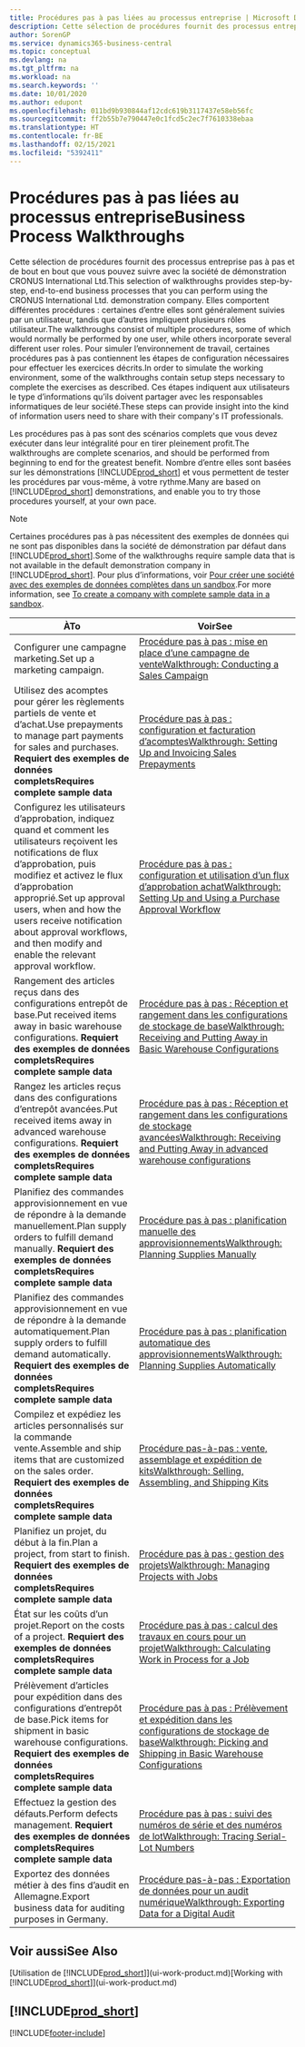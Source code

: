 ```yaml
---
title: Procédures pas à pas liées au processus entreprise | Microsoft Docs
description: Cette sélection de procédures fournit des processus entreprise pas à pas et de bout en bout que vous pouvez suivre avec la société de démonstration CRONUS International Ltd.
author: SorenGP
ms.service: dynamics365-business-central
ms.topic: conceptual
ms.devlang: na
ms.tgt_pltfrm: na
ms.workload: na
ms.search.keywords: ''
ms.date: 10/01/2020
ms.author: edupont
ms.openlocfilehash: 011bd9b930844af12cdc619b3117437e58eb56fc
ms.sourcegitcommit: ff2b55b7e790447e0c1fcd5c2ec7f7610338ebaa
ms.translationtype: HT
ms.contentlocale: fr-BE
ms.lasthandoff: 02/15/2021
ms.locfileid: "5392411"
---
```

# <a name="business-process-walkthroughs"></a><span data-ttu-id="8db3c-103">Procédures pas à pas liées au processus entreprise</span><span class="sxs-lookup"><span data-stu-id="8db3c-103">Business Process Walkthroughs</span></span>

<span data-ttu-id="8db3c-104">Cette sélection de procédures fournit des processus entreprise pas à pas et de bout en bout que vous pouvez suivre avec la société de démonstration CRONUS International Ltd.</span><span class="sxs-lookup"><span data-stu-id="8db3c-104">This selection of walkthroughs provides step-by-step, end-to-end business processes that you can perform using the CRONUS International Ltd. demonstration company.</span></span> <span data-ttu-id="8db3c-105">Elles comportent différentes procédures : certaines d’entre elles sont généralement suivies par un utilisateur, tandis que d’autres impliquent plusieurs rôles utilisateur.</span><span class="sxs-lookup"><span data-stu-id="8db3c-105">The walkthroughs consist of multiple procedures, some of which would normally be performed by one user, while others incorporate several different user roles.</span></span> <span data-ttu-id="8db3c-106">Pour simuler l’environnement de travail, certaines procédures pas à pas contiennent les étapes de configuration nécessaires pour effectuer les exercices décrits.</span><span class="sxs-lookup"><span data-stu-id="8db3c-106">In order to simulate the working environment, some of the walkthroughs contain setup steps necessary to complete the exercises as described.</span></span> <span data-ttu-id="8db3c-107">Ces étapes indiquent aux utilisateurs le type d’informations qu’ils doivent partager avec les responsables informatiques de leur société.</span><span class="sxs-lookup"><span data-stu-id="8db3c-107">These steps can provide insight into the kind of information users need to share with their company's IT professionals.</span></span>  

 <span data-ttu-id="8db3c-108">Les procédures pas à pas sont des scénarios complets que vous devez exécuter dans leur intégralité pour en tirer pleinement profit.</span><span class="sxs-lookup"><span data-stu-id="8db3c-108">The walkthroughs are complete scenarios, and should be performed from beginning to end for the greatest benefit.</span></span> <span data-ttu-id="8db3c-109">Nombre d’entre elles sont basées sur les démonstrations [!INCLUDE[prod_short](includes/prod_short.md)] et vous permettent de tester les procédures par vous-même, à votre rythme.</span><span class="sxs-lookup"><span data-stu-id="8db3c-109">Many are based on [!INCLUDE[prod_short](includes/prod_short.md)] demonstrations, and enable you to try those procedures yourself, at your own pace.</span></span>  

> [!NOTE]
> <span data-ttu-id="8db3c-110">Certaines procédures pas à pas nécessitent des exemples de données qui ne sont pas disponibles dans la société de démonstration par défaut dans [!INCLUDE[prod_short](includes/prod_short.md)].</span><span class="sxs-lookup"><span data-stu-id="8db3c-110">Some of the walkthroughs require sample data that is not available in the default demonstration company in [!INCLUDE[prod_short](includes/prod_short.md)].</span></span> <span data-ttu-id="8db3c-111">Pour plus d’informations, voir [Pour créer une société avec des exemples de données complètes dans un sandbox](across-how-create-sandbox-environment.md#to-create-a-company-with-complete-sample-data-in-a-sandbox).</span><span class="sxs-lookup"><span data-stu-id="8db3c-111">For more information, see [To create a company with complete sample data in a sandbox](across-how-create-sandbox-environment.md#to-create-a-company-with-complete-sample-data-in-a-sandbox).</span></span>

|<span data-ttu-id="8db3c-112">À</span><span class="sxs-lookup"><span data-stu-id="8db3c-112">To</span></span>|<span data-ttu-id="8db3c-113">Voir</span><span class="sxs-lookup"><span data-stu-id="8db3c-113">See</span></span>|  
|--------|---------|  
|<span data-ttu-id="8db3c-114">Configurer une campagne marketing.</span><span class="sxs-lookup"><span data-stu-id="8db3c-114">Set up a marketing campaign.</span></span>|[<span data-ttu-id="8db3c-115">Procédure pas à pas : mise en place d’une campagne de vente</span><span class="sxs-lookup"><span data-stu-id="8db3c-115">Walkthrough: Conducting a Sales Campaign</span></span>](walkthrough-conducting-a-sales-campaign.md)|  
|<span data-ttu-id="8db3c-116">Utilisez des acomptes pour gérer les règlements partiels de vente et d’achat.</span><span class="sxs-lookup"><span data-stu-id="8db3c-116">Use prepayments to manage part payments for sales and purchases.</span></span> <span data-ttu-id="8db3c-117">**Requiert des exemples de données complets**</span><span class="sxs-lookup"><span data-stu-id="8db3c-117">**Requires complete sample data**</span></span> |[<span data-ttu-id="8db3c-118">Procédure pas à pas : configuration et facturation d’acomptes</span><span class="sxs-lookup"><span data-stu-id="8db3c-118">Walkthrough: Setting Up and Invoicing Sales Prepayments</span></span>](walkthrough-setting-up-and-invoicing-sales-prepayments.md)|  
|<span data-ttu-id="8db3c-119">Configurez les utilisateurs d’approbation, indiquez quand et comment les utilisateurs reçoivent les notifications de flux d’approbation, puis modifiez et activez le flux d’approbation approprié.</span><span class="sxs-lookup"><span data-stu-id="8db3c-119">Set up approval users, when and how the users receive notification about approval workflows, and then modify and enable the relevant approval workflow.</span></span>|[<span data-ttu-id="8db3c-120">Procédure pas à pas : configuration et utilisation d’un flux d’approbation achat</span><span class="sxs-lookup"><span data-stu-id="8db3c-120">Walkthrough: Setting Up and Using a Purchase Approval Workflow</span></span>](walkthrough-setting-up-and-using-a-purchase-approval-workflow.md)|  
|<span data-ttu-id="8db3c-121">Rangement des articles reçus dans des configurations entrepôt de base.</span><span class="sxs-lookup"><span data-stu-id="8db3c-121">Put received items away in basic warehouse configurations.</span></span> <span data-ttu-id="8db3c-122">**Requiert des exemples de données complets**</span><span class="sxs-lookup"><span data-stu-id="8db3c-122">**Requires complete sample data**</span></span>|[<span data-ttu-id="8db3c-123">Procédure pas à pas : Réception et rangement dans les configurations de stockage de base</span><span class="sxs-lookup"><span data-stu-id="8db3c-123">Walkthrough: Receiving and Putting Away in Basic Warehouse Configurations</span></span>](walkthrough-receiving-and-putting-away-in-basic-warehousing.md)|  
|<span data-ttu-id="8db3c-124">Rangez les articles reçus dans des configurations d’entrepôt avancées.</span><span class="sxs-lookup"><span data-stu-id="8db3c-124">Put received items away in advanced warehouse configurations.</span></span> <span data-ttu-id="8db3c-125">**Requiert des exemples de données complets**</span><span class="sxs-lookup"><span data-stu-id="8db3c-125">**Requires complete sample data**</span></span>|[<span data-ttu-id="8db3c-126">Procédure pas à pas : Réception et rangement dans les configurations de stockage avancées</span><span class="sxs-lookup"><span data-stu-id="8db3c-126">Walkthrough: Receiving and Putting Away in advanced warehouse configurations</span></span>](walkthrough-receiving-and-putting-away-in-advanced-warehousing.md)|  
|<span data-ttu-id="8db3c-127">Planifiez des commandes approvisionnement en vue de répondre à la demande manuellement.</span><span class="sxs-lookup"><span data-stu-id="8db3c-127">Plan supply orders to fulfill demand manually.</span></span> <span data-ttu-id="8db3c-128">**Requiert des exemples de données complets**</span><span class="sxs-lookup"><span data-stu-id="8db3c-128">**Requires complete sample data**</span></span>|[<span data-ttu-id="8db3c-129">Procédure pas à pas : planification manuelle des approvisionnements</span><span class="sxs-lookup"><span data-stu-id="8db3c-129">Walkthrough: Planning Supplies Manually</span></span>](walkthrough-planning-supplies-manually.md)|  
|<span data-ttu-id="8db3c-130">Planifiez des commandes approvisionnement en vue de répondre à la demande automatiquement.</span><span class="sxs-lookup"><span data-stu-id="8db3c-130">Plan supply orders to fulfill demand automatically.</span></span> <span data-ttu-id="8db3c-131">**Requiert des exemples de données complets**</span><span class="sxs-lookup"><span data-stu-id="8db3c-131">**Requires complete sample data**</span></span>|[<span data-ttu-id="8db3c-132">Procédure pas à pas : planification automatique des approvisionnements</span><span class="sxs-lookup"><span data-stu-id="8db3c-132">Walkthrough: Planning Supplies Automatically</span></span>](walkthrough-planning-supplies-automatically.md)|  
|<span data-ttu-id="8db3c-133">Compilez et expédiez les articles personnalisés sur la commande vente.</span><span class="sxs-lookup"><span data-stu-id="8db3c-133">Assemble and ship items that are customized on the sales order.</span></span> <span data-ttu-id="8db3c-134">**Requiert des exemples de données complets**</span><span class="sxs-lookup"><span data-stu-id="8db3c-134">**Requires complete sample data**</span></span>|[<span data-ttu-id="8db3c-135">Procédure pas-à-pas : vente, assemblage et expédition de kits</span><span class="sxs-lookup"><span data-stu-id="8db3c-135">Walkthrough: Selling, Assembling, and Shipping Kits</span></span>](walkthrough-selling-assembling-and-shipping-kits.md)|  
|<span data-ttu-id="8db3c-136">Planifiez un projet, du début à la fin.</span><span class="sxs-lookup"><span data-stu-id="8db3c-136">Plan a project, from start to finish.</span></span> <span data-ttu-id="8db3c-137">**Requiert des exemples de données complets**</span><span class="sxs-lookup"><span data-stu-id="8db3c-137">**Requires complete sample data**</span></span>|[<span data-ttu-id="8db3c-138">Procédure pas à pas : gestion des projets</span><span class="sxs-lookup"><span data-stu-id="8db3c-138">Walkthrough: Managing Projects with Jobs</span></span>](walkthrough-managing-projects-with-jobs.md)|  
|<span data-ttu-id="8db3c-139">État sur les coûts d’un projet.</span><span class="sxs-lookup"><span data-stu-id="8db3c-139">Report on the costs of a project.</span></span> <span data-ttu-id="8db3c-140">**Requiert des exemples de données complets**</span><span class="sxs-lookup"><span data-stu-id="8db3c-140">**Requires complete sample data**</span></span>|[<span data-ttu-id="8db3c-141">Procédure pas à pas : calcul des travaux en cours pour un projet</span><span class="sxs-lookup"><span data-stu-id="8db3c-141">Walkthrough: Calculating Work in Process for a Job</span></span>](walkthrough-calculating-work-in-process-for-a-job.md)|  
|<span data-ttu-id="8db3c-142">Prélèvement d’articles pour expédition dans des configurations d’entrepôt de base.</span><span class="sxs-lookup"><span data-stu-id="8db3c-142">Pick items for shipment in basic warehouse configurations.</span></span> <span data-ttu-id="8db3c-143">**Requiert des exemples de données complets**</span><span class="sxs-lookup"><span data-stu-id="8db3c-143">**Requires complete sample data**</span></span>|[<span data-ttu-id="8db3c-144">Procédure pas à pas : Prélèvement et expédition dans les configurations de stockage de base</span><span class="sxs-lookup"><span data-stu-id="8db3c-144">Walkthrough: Picking and Shipping in Basic Warehouse Configurations</span></span>](walkthrough-picking-and-shipping-in-basic-warehousing.md)|  
|<span data-ttu-id="8db3c-145">Effectuez la gestion des défauts.</span><span class="sxs-lookup"><span data-stu-id="8db3c-145">Perform defects management.</span></span> <span data-ttu-id="8db3c-146">**Requiert des exemples de données complets**</span><span class="sxs-lookup"><span data-stu-id="8db3c-146">**Requires complete sample data**</span></span>|[<span data-ttu-id="8db3c-147">Procédure pas à pas : suivi des numéros de série et des numéros de lot</span><span class="sxs-lookup"><span data-stu-id="8db3c-147">Walkthrough: Tracing Serial-Lot Numbers</span></span>](walkthrough-tracing-serial-lot-numbers.md)|
|<span data-ttu-id="8db3c-148">Exportez des données métier à des fins d’audit en Allemagne.</span><span class="sxs-lookup"><span data-stu-id="8db3c-148">Export business data for auditing purposes in Germany.</span></span>|[<span data-ttu-id="8db3c-149">Procédure pas-à-pas : Exportation de données pour un audit numérique</span><span class="sxs-lookup"><span data-stu-id="8db3c-149">Walkthrough: Exporting Data for a Digital Audit</span></span>](LocalFunctionality/Germany/walkthrough-exporting-data-for-a-digital-audit.md)|

## <a name="see-also"></a><span data-ttu-id="8db3c-150">Voir aussi</span><span class="sxs-lookup"><span data-stu-id="8db3c-150">See Also</span></span>

<span data-ttu-id="8db3c-151">[Utilisation de [!INCLUDE[prod_short](includes/prod_short.md)]](ui-work-product.md)</span><span class="sxs-lookup"><span data-stu-id="8db3c-151">[Working with [!INCLUDE[prod_short](includes/prod_short.md)]](ui-work-product.md)</span></span>  

## [!INCLUDE[prod_short](includes/free_trial_md.md)]  


[!INCLUDE[footer-include](includes/footer-banner.md)]